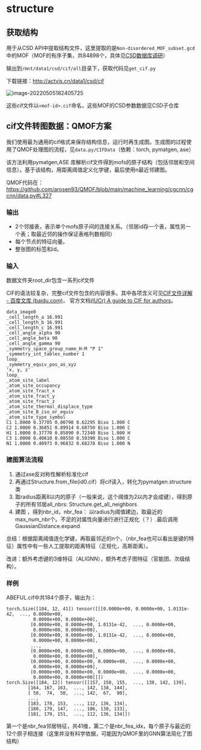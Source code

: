 # structure

## 获取结构

用于从CSD API中提取结构文件，这里提取的是`Non-disordered_MOF_subset.gcd`中的MOF（MOF的有序子集，共84898个，具体见[CSD数据库调研](http://mofs.actvis.cn/blog/post/admin/CSD%E6%95%B0%E6%8D%AE%E5%BA%93%E5%AD%97%E6%AE%B5-%E5%85%A5%E5%BA%93)）

输出到`/mnt/data1/csd/cif/all`目录下，获取代码见`get_cif.py`

下载链接：http://actvis.cn/data1/csd/cif

![image-20220505182405725](https://gitee.com/sun__ye/gallery/raw/master/g1121/202205051824326.png)

这些cif文件以`<mof-id>.cif`命名，这些MOF的CSD参数数据见CSD子仓库

## cif文件转图数据：QMOF方案

我们使用最为通用的cif格式来保存结构信息，运行时再生成图。生成图的过程使用了QMOF处理图的流程，见`data.py/CIFData`（依赖：torch, pymatgen, ase）

该方法利用pymatgen,ASE 库解析cif文件得到mofs的原子结构（包括邻居和空间信息）。基于该结构，用距离阈值定义化学键，最后使用n最近邻建图。

QMOF代码在：https://github.com/arosen93/QMOF/blob/main/machine_learning/cgcnn/cgcnn/data.py#L327

### 输出

- 2个邻接表，表示单个mofs原子间的连接关系。（邻居id存一个表，属性另一个表；取最近邻的操作保证表格列数相同）
- 每个节点的特征向量。
- 整张图的标签和id。

### 输入

数据文件夹root_dir包含一系列cif文件

CIF的语法较复杂，完整cif文件包含的内容很多。其中各项含义可见[CIF文件详解 - 百度文库 (baidu.com)](https://wenku.baidu.com/view/7d6aae12580216fc710afd11.html)， 官方文档[(IUCr) A guide to CIF for authors](https://www.iucr.org/resources/cif/documentation/cifguide)。

```
data_image0
_cell_length_a 16.991
_cell_length_b 16.991
_cell_length_c 16.991
_cell_angle_alpha 90
_cell_angle_beta 90
_cell_angle_gamma 90
_symmetry_space_group_name_H-M "P 1"
_symmetry_int_tables_number 1
loop_
_symmetry_equiv_pos_as_xyz
'x, y, z'
loop_
_atom_site_label
_atom_site_occupancy
_atom_site_fract_x
_atom_site_fract_y
_atom_site_fract_z
_atom_site_thermal_displace_type
_atom_site_B_iso_or_equiv
_atom_site_type_symbol
C1 1.0000 0.37705 0.00790 0.62295 Biso 1.000 C
C2 1.0000 0.36851 0.89914 0.68750 Biso 1.000 C
H1 1.0000 0.37770 0.85890 0.72340 Biso 1.000 H
C3 1.0000 0.40610 0.08550 0.59390 Biso 1.000 C
N1 1.0000 0.40973 0.96832 0.68278 Biso 1.000 N
```

### 建图算法流程

1. 通过ase反对称性解析标准化cif
2. 再通过Structure.from_file(id0.cif）将cif读入，转化为pymatgen.structure类
3. 取radius距离8以内的原子（一般来说，这个阈值为2以内才会成键），得到原子的所有邻居all_nbrs: Structure.get_all_neighbors
4. 建图 ，得到nbr_id，nbr_fea： 以radius为阈值建边，取最近的max_num_nbr个。不足的对属性向量进行进行正规化（？）.最后调用GaussianDistance.expand

总结：根据距离阈值连化学键，再取最邻近的n个，（nbr_fea也可以看出是键的特征）属性中有一些人工提取的距离特征（正规化，高斯距离）。

改进：额外考虑键的3维特征（ALIGNN），额外考虑子图特征（官能团、次级结构）。

### 样例

ABEFUL.cif中共184个原子，输出为：

```
torch.Size([184, 12, 41]) tensor([[[0.0000e+00, 0.0000e+00, 1.0131e-42,  ..., 0.0000e+00,
          0.0000e+00, 0.0000e+00],
         [0.0000e+00, 0.0000e+00, 1.0131e-42,  ..., 0.0000e+00,
          0.0000e+00, 0.0000e+00],
         [0.0000e+00, 0.0000e+00, 1.0131e-42,  ..., 0.0000e+00,
          0.0000e+00, 0.0000e+00],
         ...,
         [0.0000e+00, 0.0000e+00, 0.0000e+00,  ..., 0.0000e+00,
          0.0000e+00, 0.0000e+00],
         [0.0000e+00, 0.0000e+00, 0.0000e+00,  ..., 0.0000e+00,
          0.0000e+00, 0.0000e+00],
         [0.0000e+00, 0.0000e+00, 0.0000e+00,  ..., 0.0000e+00,
          0.0000e+00, 0.0000e+00]]])
torch.Size([184, 12]) tensor([[157, 158, 155,  ..., 138, 142, 139],
        [164, 167, 163,  ..., 142, 138, 144],
        [ 58,  74,  50,  ..., 142,  67,  90],
        ...,
        [183, 178, 153,  ..., 112, 136, 134],
        [180, 179, 147,  ..., 106, 130, 133],
        [181, 179, 151,  ..., 112, 136, 134]])
```

第一个是nbr_fea邻居特征，共41维，第二个是nbr_fea_idx，每个原子与最近的12个原子相连接（这里并没有科学依据，可能因为QMOF里的GNN算法简化了图结构）



